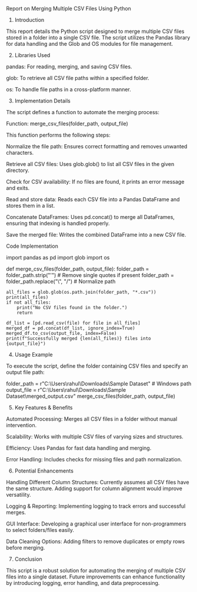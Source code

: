Report on Merging Multiple CSV Files Using Python

1. Introduction

This report details the Python script designed to merge multiple CSV files stored in a folder into a single CSV file. The script utilizes the Pandas library for data handling and the Glob and OS modules for file management.

2. Libraries Used

pandas: For reading, merging, and saving CSV files.

glob: To retrieve all CSV file paths within a specified folder.

os: To handle file paths in a cross-platform manner.

3. Implementation Details

The script defines a function to automate the merging process:

Function: merge_csv_files(folder_path, output_file)

This function performs the following steps:

Normalize the file path: Ensures correct formatting and removes unwanted characters.

Retrieve all CSV files: Uses glob.glob() to list all CSV files in the given directory.

Check for CSV availability: If no files are found, it prints an error message and exits.

Read and store data: Reads each CSV file into a Pandas DataFrame and stores them in a list.

Concatenate DataFrames: Uses pd.concat() to merge all DataFrames, ensuring that indexing is handled properly.

Save the merged file: Writes the combined DataFrame into a new CSV file.

Code Implementation

import pandas as pd
import glob
import os

def merge_csv_files(folder_path, output_file):
    folder_path = folder_path.strip("'")  # Remove single quotes if present
    folder_path = folder_path.replace("\\", "/")  # Normalize path

    all_files = glob.glob(os.path.join(folder_path, "*.csv"))
    print(all_files)
    if not all_files:
        print("No CSV files found in the folder.")
        return

    df_list = [pd.read_csv(file) for file in all_files]
    merged_df = pd.concat(df_list, ignore_index=True)
    merged_df.to_csv(output_file, index=False)
    print(f"Successfully merged {len(all_files)} files into {output_file}")

4. Usage Example

To execute the script, define the folder containing CSV files and specify an output file path:

folder_path = r"C:\\Users\\rahul\\Downloads\\Sample Dataset"  # Windows path
output_file = r"C:\\Users\\rahul\\Downloads\\Sample Dataset\\merged_output.csv"
merge_csv_files(folder_path, output_file)

5. Key Features & Benefits

Automated Processing: Merges all CSV files in a folder without manual intervention.

Scalability: Works with multiple CSV files of varying sizes and structures.

Efficiency: Uses Pandas for fast data handling and merging.

Error Handling: Includes checks for missing files and path normalization.

6. Potential Enhancements

Handling Different Column Structures: Currently assumes all CSV files have the same structure. Adding support for column alignment would improve versatility.

Logging & Reporting: Implementing logging to track errors and successful merges.

GUI Interface: Developing a graphical user interface for non-programmers to select folders/files easily.

Data Cleaning Options: Adding filters to remove duplicates or empty rows before merging.

7. Conclusion

This script is a robust solution for automating the merging of multiple CSV files into a single dataset. Future improvements can enhance functionality by introducing logging, error handling, and data preprocessing.

